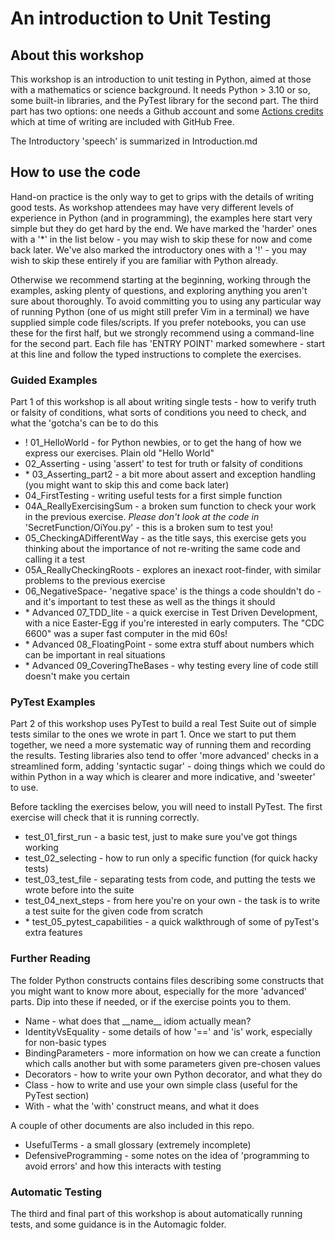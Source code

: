 # An introduction to Unit Testing

## About this workshop

This workshop is an introduction to unit testing in Python, aimed at those with a mathematics
or science background. It needs Python > 3.10 or so, some built-in libraries, and the PyTest library for the second part. The third part has two options: one needs a Github account and some [Actions credits](https://docs.github.com/en/billing/managing-billing-for-your-products/about-billing-for-github-actions) which at time of writing are included with GitHub Free.

The Introductory 'speech' is summarized in Introduction.md

## How to use the code

Hand-on practice is the only way to get to grips with the details of writing good tests. As workshop attendees may have very
different levels of experience in Python (and in programming), the examples here start very simple
but they do get hard by the end.
We have marked the 'harder' ones with a '*' in the list below - you may wish to skip these for now and come back later.
We've also marked the introductory ones with a '!' - you may wish to skip these entirely if you are familiar with Python already.

Otherwise we recommend starting at the beginning, working through the examples, asking plenty of questions, and exploring anything you aren't sure about thoroughly.
To avoid committing you to using any particular way of running Python (one of us might still prefer Vim in a terminal) we have supplied simple code files/scripts. If you prefer notebooks, you can use these for the first half, but we strongly recommend using a command-line for the second part.
Each file has 'ENTRY POINT' marked somewhere - start at this line and follow the typed instructions
to complete the exercises.

### Guided Examples

Part 1 of this workshop is all about writing single tests - how to verify truth or falsity of conditions, what sorts of conditions you need to check, and what the 'gotcha's can be to do this

- ! 01_HelloWorld - for Python newbies, or to get the hang of how we express our exercises. Plain old "Hello World"
- 02_Asserting - using 'assert' to test for truth or falsity of conditions
- \* 03_Asserting_part2 - a bit more about assert and exception handling (you might want to skip this and come back later)
- 04_FirstTesting - writing useful tests for a first simple function
- 04A_ReallyExercisingSum - a broken sum function to check your work in the previous exercise. *Please don't look at the code in* 'SecretFunction/OiYou.py' - this is a broken sum to test you!
- 05_CheckingADifferentWay - as the title says, this exercise gets you thinking about the importance of not re-writing the same code and calling it a test
- 05A_ReallyCheckingRoots - explores an inexact root-finder, with similar problems to the previous exercise
- 06_NegativeSpace- 'negative space' is the things a code shouldn't do - and it's important to test these as well as the things it should
- \* Advanced 07_TDD_lite - a quick exercise in Test Driven Development, with a nice Easter-Egg if you're interested in early computers. The "CDC 6600" was a super fast computer in the mid 60s!
- \* Advanced 08_FloatingPoint - some extra stuff about numbers which can be important in real situations
- \* Advanced 09_CoveringTheBases - why testing every line of code still doesn't make you certain

### PyTest Examples

Part 2 of this workshop uses PyTest to build a real Test Suite out of simple tests similar to the ones we wrote in part 1. Once we start to put them together, we need a more systematic way of running
them and recording the results. Testing libraries also tend to offer 'more advanced' checks in a streamlined form, adding 'syntactic sugar' - doing things which we could do within Python in a way which is clearer and more indicative, and 'sweeter' to use.

Before tackling the exercises below, you will need to install PyTest. The first exercise will check
that it is running correctly.

- test_01_first_run - a basic test, just to make sure you've got things working
- test_02_selecting - how to run only a specific function (for quick hacky tests)
- test_03_test_file - separating tests from code, and putting the tests we wrote before into the suite
- test_04_next_steps - from here you're on your own - the task is to write a test suite for the given code from scratch
- \* test_05_pytest_capabilities - a quick walkthrough of some of pyTest's extra features

### Further Reading

The folder Python constructs contains files describing some constructs that you might want to know more about, especially for the more 'advanced' parts. Dip into these if needed, or if the exercise points you to them.

- Name - what does that \_\_name\_\_ idiom actually mean?
- IdentityVsEquality - some details of how '==' and 'is' work, especially for non-basic types
- BindingParameters - more information on how we can create a function which calls another but with some parameters given pre-chosen values
- Decorators - how to write your own Python decorator, and what they do
- Class - how to write and use your own simple class (useful for the PyTest section)
- With - what the 'with' construct means, and what it does

A couple of other documents are also included in this repo.

- UsefulTerms - a small glossary (extremely incomplete)
- DefensiveProgramming - some notes on the idea of 'programming to avoid errors' and how this interacts with testing

### Automatic Testing

The third and final part of this workshop is about automatically running tests, and some guidance
is in the Automagic folder.
